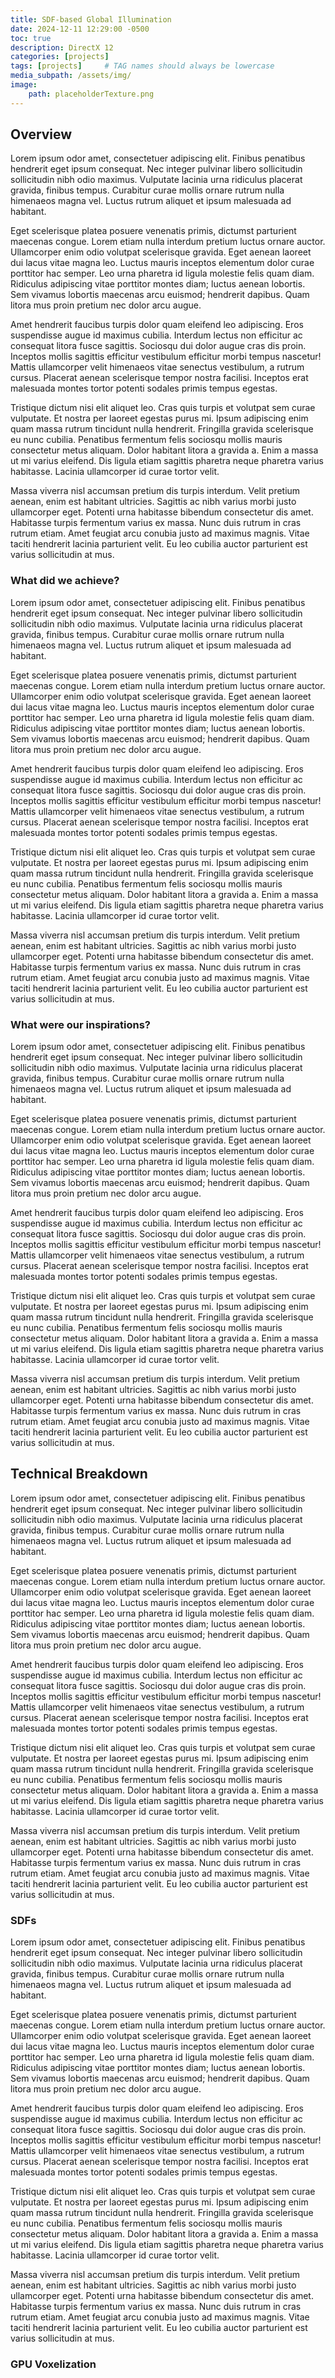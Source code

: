 ```yaml
---
title: SDF-based Global Illumination
date: 2024-12-11 12:29:00 -0500
toc: true
description: DirectX 12
categories: [projects]
tags: [projects]     # TAG names should always be lowercase
media_subpath: /assets/img/
image:
    path: placeholderTexture.png
---
```


## Overview

Lorem ipsum odor amet, consectetuer adipiscing elit. Finibus penatibus hendrerit eget ipsum consequat. Nec integer pulvinar libero sollicitudin sollicitudin nibh odio maximus. Vulputate lacinia urna ridiculus placerat gravida, finibus tempus. Curabitur curae mollis ornare rutrum nulla himenaeos magna vel. Luctus rutrum aliquet et ipsum malesuada ad habitant.

Eget scelerisque platea posuere venenatis primis, dictumst parturient maecenas congue. Lorem etiam nulla interdum pretium luctus ornare auctor. Ullamcorper enim odio volutpat scelerisque gravida. Eget aenean laoreet dui lacus vitae magna leo. Luctus mauris inceptos elementum dolor curae porttitor hac semper. Leo urna pharetra id ligula molestie felis quam diam. Ridiculus adipiscing vitae porttitor montes diam; luctus aenean lobortis. Sem vivamus lobortis maecenas arcu euismod; hendrerit dapibus. Quam litora mus proin pretium nec dolor arcu augue.

Amet hendrerit faucibus turpis dolor quam eleifend leo adipiscing. Eros suspendisse augue id maximus cubilia. Interdum lectus non efficitur ac consequat litora fusce sagittis. Sociosqu dui dolor augue cras dis proin. Inceptos mollis sagittis efficitur vestibulum efficitur morbi tempus nascetur! Mattis ullamcorper velit himenaeos vitae senectus vestibulum, a rutrum cursus. Placerat aenean scelerisque tempor nostra facilisi. Inceptos erat malesuada montes tortor potenti sodales primis tempus egestas.

Tristique dictum nisi elit aliquet leo. Cras quis turpis et volutpat sem curae vulputate. Et nostra per laoreet egestas purus mi. Ipsum adipiscing enim quam massa rutrum tincidunt nulla hendrerit. Fringilla gravida scelerisque eu nunc cubilia. Penatibus fermentum felis sociosqu mollis mauris consectetur metus aliquam. Dolor habitant litora a gravida a. Enim a massa ut mi varius eleifend. Dis ligula etiam sagittis pharetra neque pharetra varius habitasse. Lacinia ullamcorper id curae tortor velit.

Massa viverra nisl accumsan pretium dis turpis interdum. Velit pretium aenean, enim est habitant ultricies. Sagittis ac nibh varius morbi justo ullamcorper eget. Potenti urna habitasse bibendum consectetur dis amet. Habitasse turpis fermentum varius ex massa. Nunc duis rutrum in cras rutrum etiam. Amet feugiat arcu conubia justo ad maximus magnis. Vitae taciti hendrerit lacinia parturient velit. Eu leo cubilia auctor parturient est varius sollicitudin at mus.

### What did we achieve? 

Lorem ipsum odor amet, consectetuer adipiscing elit. Finibus penatibus hendrerit eget ipsum consequat. Nec integer pulvinar libero sollicitudin sollicitudin nibh odio maximus. Vulputate lacinia urna ridiculus placerat gravida, finibus tempus. Curabitur curae mollis ornare rutrum nulla himenaeos magna vel. Luctus rutrum aliquet et ipsum malesuada ad habitant.

Eget scelerisque platea posuere venenatis primis, dictumst parturient maecenas congue. Lorem etiam nulla interdum pretium luctus ornare auctor. Ullamcorper enim odio volutpat scelerisque gravida. Eget aenean laoreet dui lacus vitae magna leo. Luctus mauris inceptos elementum dolor curae porttitor hac semper. Leo urna pharetra id ligula molestie felis quam diam. Ridiculus adipiscing vitae porttitor montes diam; luctus aenean lobortis. Sem vivamus lobortis maecenas arcu euismod; hendrerit dapibus. Quam litora mus proin pretium nec dolor arcu augue.

Amet hendrerit faucibus turpis dolor quam eleifend leo adipiscing. Eros suspendisse augue id maximus cubilia. Interdum lectus non efficitur ac consequat litora fusce sagittis. Sociosqu dui dolor augue cras dis proin. Inceptos mollis sagittis efficitur vestibulum efficitur morbi tempus nascetur! Mattis ullamcorper velit himenaeos vitae senectus vestibulum, a rutrum cursus. Placerat aenean scelerisque tempor nostra facilisi. Inceptos erat malesuada montes tortor potenti sodales primis tempus egestas.

Tristique dictum nisi elit aliquet leo. Cras quis turpis et volutpat sem curae vulputate. Et nostra per laoreet egestas purus mi. Ipsum adipiscing enim quam massa rutrum tincidunt nulla hendrerit. Fringilla gravida scelerisque eu nunc cubilia. Penatibus fermentum felis sociosqu mollis mauris consectetur metus aliquam. Dolor habitant litora a gravida a. Enim a massa ut mi varius eleifend. Dis ligula etiam sagittis pharetra neque pharetra varius habitasse. Lacinia ullamcorper id curae tortor velit.

Massa viverra nisl accumsan pretium dis turpis interdum. Velit pretium aenean, enim est habitant ultricies. Sagittis ac nibh varius morbi justo ullamcorper eget. Potenti urna habitasse bibendum consectetur dis amet. Habitasse turpis fermentum varius ex massa. Nunc duis rutrum in cras rutrum etiam. Amet feugiat arcu conubia justo ad maximus magnis. Vitae taciti hendrerit lacinia parturient velit. Eu leo cubilia auctor parturient est varius sollicitudin at mus.

### What were our inspirations? 

Lorem ipsum odor amet, consectetuer adipiscing elit. Finibus penatibus hendrerit eget ipsum consequat. Nec integer pulvinar libero sollicitudin sollicitudin nibh odio maximus. Vulputate lacinia urna ridiculus placerat gravida, finibus tempus. Curabitur curae mollis ornare rutrum nulla himenaeos magna vel. Luctus rutrum aliquet et ipsum malesuada ad habitant.

Eget scelerisque platea posuere venenatis primis, dictumst parturient maecenas congue. Lorem etiam nulla interdum pretium luctus ornare auctor. Ullamcorper enim odio volutpat scelerisque gravida. Eget aenean laoreet dui lacus vitae magna leo. Luctus mauris inceptos elementum dolor curae porttitor hac semper. Leo urna pharetra id ligula molestie felis quam diam. Ridiculus adipiscing vitae porttitor montes diam; luctus aenean lobortis. Sem vivamus lobortis maecenas arcu euismod; hendrerit dapibus. Quam litora mus proin pretium nec dolor arcu augue.

Amet hendrerit faucibus turpis dolor quam eleifend leo adipiscing. Eros suspendisse augue id maximus cubilia. Interdum lectus non efficitur ac consequat litora fusce sagittis. Sociosqu dui dolor augue cras dis proin. Inceptos mollis sagittis efficitur vestibulum efficitur morbi tempus nascetur! Mattis ullamcorper velit himenaeos vitae senectus vestibulum, a rutrum cursus. Placerat aenean scelerisque tempor nostra facilisi. Inceptos erat malesuada montes tortor potenti sodales primis tempus egestas.

Tristique dictum nisi elit aliquet leo. Cras quis turpis et volutpat sem curae vulputate. Et nostra per laoreet egestas purus mi. Ipsum adipiscing enim quam massa rutrum tincidunt nulla hendrerit. Fringilla gravida scelerisque eu nunc cubilia. Penatibus fermentum felis sociosqu mollis mauris consectetur metus aliquam. Dolor habitant litora a gravida a. Enim a massa ut mi varius eleifend. Dis ligula etiam sagittis pharetra neque pharetra varius habitasse. Lacinia ullamcorper id curae tortor velit.

Massa viverra nisl accumsan pretium dis turpis interdum. Velit pretium aenean, enim est habitant ultricies. Sagittis ac nibh varius morbi justo ullamcorper eget. Potenti urna habitasse bibendum consectetur dis amet. Habitasse turpis fermentum varius ex massa. Nunc duis rutrum in cras rutrum etiam. Amet feugiat arcu conubia justo ad maximus magnis. Vitae taciti hendrerit lacinia parturient velit. Eu leo cubilia auctor parturient est varius sollicitudin at mus.

## Technical Breakdown

Lorem ipsum odor amet, consectetuer adipiscing elit. Finibus penatibus hendrerit eget ipsum consequat. Nec integer pulvinar libero sollicitudin sollicitudin nibh odio maximus. Vulputate lacinia urna ridiculus placerat gravida, finibus tempus. Curabitur curae mollis ornare rutrum nulla himenaeos magna vel. Luctus rutrum aliquet et ipsum malesuada ad habitant.

Eget scelerisque platea posuere venenatis primis, dictumst parturient maecenas congue. Lorem etiam nulla interdum pretium luctus ornare auctor. Ullamcorper enim odio volutpat scelerisque gravida. Eget aenean laoreet dui lacus vitae magna leo. Luctus mauris inceptos elementum dolor curae porttitor hac semper. Leo urna pharetra id ligula molestie felis quam diam. Ridiculus adipiscing vitae porttitor montes diam; luctus aenean lobortis. Sem vivamus lobortis maecenas arcu euismod; hendrerit dapibus. Quam litora mus proin pretium nec dolor arcu augue.

Amet hendrerit faucibus turpis dolor quam eleifend leo adipiscing. Eros suspendisse augue id maximus cubilia. Interdum lectus non efficitur ac consequat litora fusce sagittis. Sociosqu dui dolor augue cras dis proin. Inceptos mollis sagittis efficitur vestibulum efficitur morbi tempus nascetur! Mattis ullamcorper velit himenaeos vitae senectus vestibulum, a rutrum cursus. Placerat aenean scelerisque tempor nostra facilisi. Inceptos erat malesuada montes tortor potenti sodales primis tempus egestas.

Tristique dictum nisi elit aliquet leo. Cras quis turpis et volutpat sem curae vulputate. Et nostra per laoreet egestas purus mi. Ipsum adipiscing enim quam massa rutrum tincidunt nulla hendrerit. Fringilla gravida scelerisque eu nunc cubilia. Penatibus fermentum felis sociosqu mollis mauris consectetur metus aliquam. Dolor habitant litora a gravida a. Enim a massa ut mi varius eleifend. Dis ligula etiam sagittis pharetra neque pharetra varius habitasse. Lacinia ullamcorper id curae tortor velit.

Massa viverra nisl accumsan pretium dis turpis interdum. Velit pretium aenean, enim est habitant ultricies. Sagittis ac nibh varius morbi justo ullamcorper eget. Potenti urna habitasse bibendum consectetur dis amet. Habitasse turpis fermentum varius ex massa. Nunc duis rutrum in cras rutrum etiam. Amet feugiat arcu conubia justo ad maximus magnis. Vitae taciti hendrerit lacinia parturient velit. Eu leo cubilia auctor parturient est varius sollicitudin at mus.

### SDFs
Lorem ipsum odor amet, consectetuer adipiscing elit. Finibus penatibus hendrerit eget ipsum consequat. Nec integer pulvinar libero sollicitudin sollicitudin nibh odio maximus. Vulputate lacinia urna ridiculus placerat gravida, finibus tempus. Curabitur curae mollis ornare rutrum nulla himenaeos magna vel. Luctus rutrum aliquet et ipsum malesuada ad habitant.

Eget scelerisque platea posuere venenatis primis, dictumst parturient maecenas congue. Lorem etiam nulla interdum pretium luctus ornare auctor. Ullamcorper enim odio volutpat scelerisque gravida. Eget aenean laoreet dui lacus vitae magna leo. Luctus mauris inceptos elementum dolor curae porttitor hac semper. Leo urna pharetra id ligula molestie felis quam diam. Ridiculus adipiscing vitae porttitor montes diam; luctus aenean lobortis. Sem vivamus lobortis maecenas arcu euismod; hendrerit dapibus. Quam litora mus proin pretium nec dolor arcu augue.

Amet hendrerit faucibus turpis dolor quam eleifend leo adipiscing. Eros suspendisse augue id maximus cubilia. Interdum lectus non efficitur ac consequat litora fusce sagittis. Sociosqu dui dolor augue cras dis proin. Inceptos mollis sagittis efficitur vestibulum efficitur morbi tempus nascetur! Mattis ullamcorper velit himenaeos vitae senectus vestibulum, a rutrum cursus. Placerat aenean scelerisque tempor nostra facilisi. Inceptos erat malesuada montes tortor potenti sodales primis tempus egestas.

Tristique dictum nisi elit aliquet leo. Cras quis turpis et volutpat sem curae vulputate. Et nostra per laoreet egestas purus mi. Ipsum adipiscing enim quam massa rutrum tincidunt nulla hendrerit. Fringilla gravida scelerisque eu nunc cubilia. Penatibus fermentum felis sociosqu mollis mauris consectetur metus aliquam. Dolor habitant litora a gravida a. Enim a massa ut mi varius eleifend. Dis ligula etiam sagittis pharetra neque pharetra varius habitasse. Lacinia ullamcorper id curae tortor velit.

Massa viverra nisl accumsan pretium dis turpis interdum. Velit pretium aenean, enim est habitant ultricies. Sagittis ac nibh varius morbi justo ullamcorper eget. Potenti urna habitasse bibendum consectetur dis amet. Habitasse turpis fermentum varius ex massa. Nunc duis rutrum in cras rutrum etiam. Amet feugiat arcu conubia justo ad maximus magnis. Vitae taciti hendrerit lacinia parturient velit. Eu leo cubilia auctor parturient est varius sollicitudin at mus.


### GPU Voxelization